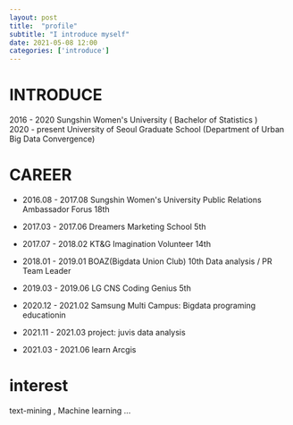 ```yaml
---
layout: post
title:  "profile"
subtitle: "I introduce myself"
date: 2021-05-08 12:00 
categories: ['introduce']
---
```



# INTRODUCE
2016 - 2020      Sungshin Women's University ( Bachelor of Statistics )  
2020 - present   University of Seoul Graduate School (Department of Urban Big Data Convergence) 


# CAREER
- 2016.08 - 2017.08   Sungshin Women's University Public Relations Ambassador Forus 18th 
- 2017.03 - 2017.06   Dreamers Marketing School 5th 
- 2017.07 - 2018.02   KT&G Imagination Volunteer 14th
- 2018.01 - 2019.01   BOAZ(Bigdata Union Club) 10th  Data analysis  / PR Team Leader
- 2019.03 - 2019.06   LG CNS Coding Genius 5th
- 2020.12 - 2021.02   Samsung Multi Campus: Bigdata programing educationin

- 2021.11 - 2021.03   project: juvis data analysis   
- 2021.03 - 2021.06   learn Arcgis
  
  
# interest
text-mining , Machine learning ...



